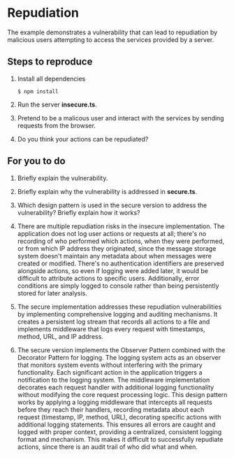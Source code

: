 # Repudiation

The example demonstrates a vulnerability that can lead to repudiation by malicious users attempting to access the services provided by a server.

## Steps to reproduce

1. Install all dependencies

    `$ npm install`

2. Run the server __insecure.ts__.

3. Pretend to be a malicous user and interact with the services by sending requests from the browser.

4. Do you think your actions can be repudiated?

## For you to do

1. Briefly explain the vulnerability.
2. Briefly explain why the vulnerability is addressed in __secure.ts__.
3. Which design pattern is used in the secure version to address the vulnerability? Briefly explain how it works?

1. There are multiple repudiation risks in the insecure implementation. The application does not log user actions or requests at all; there's no recording of who performed which actions, when they were performed, or from which IP address they originated, since the message storage system doesn't maintain any metadata about when messages were created or modified. There's no authentication identifiers are preserved alongside actions, so even if logging were added later, it would be difficult to attribute actions to specific users. Additionally, error conditions are simply logged to console rather than being persistently stored for later analysis.
2. The secure implementation addresses these repudiation vulnerabilities by implementing comprehensive logging and auditing mechanisms. It creates a persistent log stream that records all actions to a file and implements middleware that logs every request with timestamps, method, URL, and IP address. 
3. The secure version implements the Observer Pattern combined with the Decorator Pattern for logging. The logging system acts as an observer that monitors system events without interfering with the primary functionality. Each significant action in the application triggers a notification to the logging system. The middleware implementation decorates each request handler with additional logging functionality without modifying the core request processing logic. This design pattern works by applying a logging middleware that intercepts all requests before they reach their handlers, recording metadata about each request (timestamp, IP, method, URL), decorating specific actions with additional logging statements. This ensures all errors are caught and logged with proper context, providing a centralized, consistent logging format and mechanism. This makes it difficult to successfully repudiate actions, since there is an audit trail of who did what and when. 
